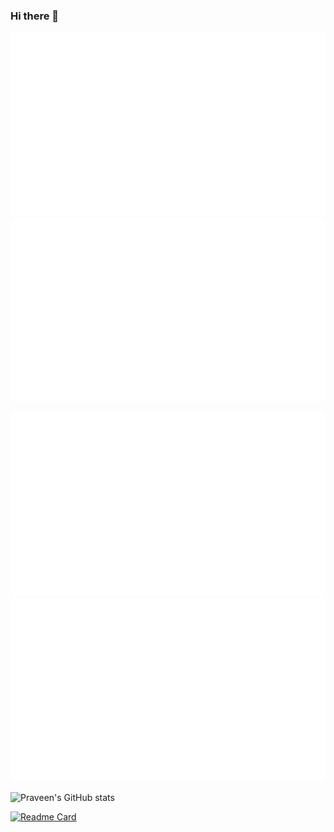 ### Hi there 👋

<!-- 
https://github.com/anuraghazra/github-readme-stats

- 🔭 I’m currently working on ...
- 🌱 I’m currently learning ...
- 👯 I’m looking to collaborate on ...
- 🤔 I’m looking for help with ...
- 💬 Ask me about ...
- 📫 How to reach me: ...
- 😄 Pronouns: ...
- ⚡ Fun fact: ...
 -->
 

![](https://raw.githubusercontent.com/pbk0/github-stats/master/generated/overview.svg#gh-dark-mode-only)
![](https://raw.githubusercontent.com/pbk0/github-stats/master/generated/overview.svg#gh-light-mode-only)

![](https://raw.githubusercontent.com/pbk0/github-stats/master/generated/languages.svg#gh-dark-mode-only)
![](https://raw.githubusercontent.com/pbk0/github-stats/master/generated/languages.svg#gh-light-mode-only)


![Praveen's GitHub stats](https://github-readme-stats.vercel.app/api?username=pbk0&show_icons=true&theme=dracula)

<!-- [![Praveen's wakatime stats](https://github-readme-stats.vercel.app/api/wakatime?username=pbk0)](https://github.com/pbk0) -->

<!-- [![Top Langs](https://github-readme-stats.vercel.app/api/top-langs/?username=pbk0)](https://github.com/pbk0) -->

[![Readme Card](https://github-readme-stats.vercel.app/api/pin/?username=SpikingNeurons&repo=toolcraft&show_owner=true)](https://github.com/SpikingNeurons/toolcraft)
